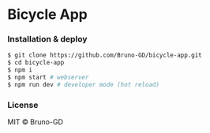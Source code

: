 # Bicycle App

### Installation & deploy
```sh
$ git clone https://github.com/Bruno-GD/bicycle-app.git
$ cd bicycle-app
$ npm i
$ npm start # webserver
$ npm run dev # developer mode (hot reload)
```

### License
MIT © Bruno-GD